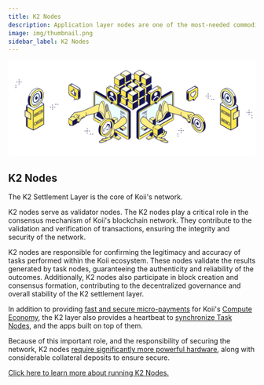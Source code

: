 ```yaml
---
title: K2 Nodes
description: Application layer nodes are one of the most-needed commodities in Web3.
image: img/thumbnail.png
sidebar_label: K2 Nodes
---
```


![Banner](./img/Running%20a%20K2%20Node.svg)

## K2 Nodes

The K2 Settlement Layer is the core of Koii's network.

K2 nodes serve as validator nodes. The K2 nodes play a critical role in the consensus mechanism of Koii's blockchain network. They contribute to the validation and verification of transactions, ensuring the integrity and security of the network.

K2 nodes are responsible for confirming the legitimacy and accuracy of tasks performed within the Koii ecosystem. These nodes validate the results generated by task nodes, guaranteeing the authenticity and reliability of the outcomes. Additionally, K2 nodes also participate in block creation and consensus formation, contributing to the decentralized governance and overall stability of the K2 settlement layer.

In addition to providing [fast and secure micro-payments](/concepts/settlement-layer/k2-tick-tock-fast-blocks) for Koii's [Compute Economy](/koii/ways-to-get-koii/compute-sharing-marketplace/), the K2 layer also provides a heartbeat to [synchronize Task Nodes](/develop/write-a-koii-task/task-development-kit-tdk/using-the-task-namespace/timestamp-round-and-slot), and the apps built on top of them.

Because of this important role, and the responsibility of securing the network, K2 nodes [require significantly more powerful hardware](/run-a-node/k2-nodes/system-requirements), along with considerable collateral deposits to ensure secure.

[Click here to learn more about running K2 Nodes.](/run-a-node/k2-nodes/how-to-run-a-k2-node)

